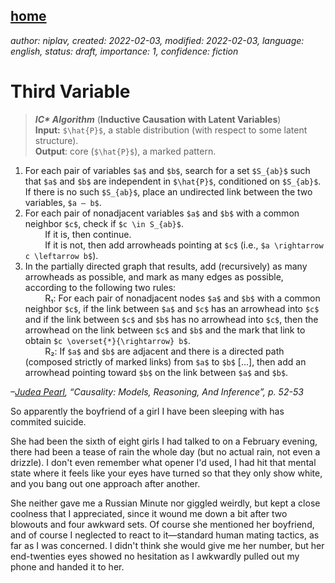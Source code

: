 [home](./index.md)
-------------------

*author: niplav, created: 2022-02-03, modified: 2022-02-03, language: english, status: draft, importance: 1, confidence: fiction*

Third Variable
===============

> __*IC\* Algorithm*__ (__Inductive Causation with Latent Variables__)  
__Input:__ `$\hat{P}$`, a stable distribution (with respect to some latent structure).  
__Output__: core (`$\hat{P}$`), a marked pattern.  
1. For each pair of variables `$a$` and `$b$`, search for a set `$S_{ab}$` such that `$a$` and `$b$` are independent in `$\hat{P}$`, conditioned on `$S_{ab}$`. If there is no such `$S_{ab}$`, place an undirected link between the two variables, `$a — b$`.  
2. For each pair of nonadjacent variables `$a$` and `$b$` with a common neighbor `$c$`, check if `$c \in S_{ab}$`.  
&nbsp; &nbsp; &nbsp; &nbsp; If it is, then continue.  
&nbsp; &nbsp; &nbsp; &nbsp; If it is not, then add arrowheads pointing at `$c$` (i.e., `$a \rightarrow c \leftarrow b$`).  
3. In the partially directed graph that results, add (recursively) as many arrowheads as possible, and mark as many edges as possible, according to the following two rules:  
&nbsp; &nbsp; &nbsp; &nbsp; R₁: For each pair of nonadjacent nodes `$a$` and `$b$` with a common neighbor `$c$`, if the link between `$a$` and `$c$` has an arrowhead into `$c$` and if the link between `$c$` and `$b$` has no arrowhead into `$c$`, then the arrowhead on the link between `$c$` and `$b$` and the mark that link to obtain `$c \overset{*}{\rightarrow} b$`.  
&nbsp; &nbsp; &nbsp; &nbsp; R₂: If `$a$` and `$b$` are adjacent and there is a directed path (composed strictly of marked links) from `$a$` to `$b$` […], then add an arrowhead pointing toward `$b$` on the link between `$a$` and `$b$`.

*–[Judea Pearl](https://en.wikipedia.org/wiki/Judea_Pearl), “Causality: Models, Reasoning, And Inference”, p. 52-53*

So apparently the boyfriend of a girl I have been sleeping with has
commited suicide.

She had been the sixth of eight girls I had talked to on a February
evening, there had been a tease of rain the whole day (but no actual
rain, not even a drizzle). I don't even remember what opener I'd used,
I had hit that mental state where it feels like your eyes have turned
so that they only show white, and you bang out one approach after another.

She neither gave me a Russian Minute nor giggled weirdly, but kept a
close coolness that I appreciated, since it wound me down a bit after two
blowouts and four awkward sets. Of course she mentioned her boyfriend,
and of course I neglected to react to it—standard human mating tactics,
as far as I was concerned. I didn't think she would give me her number,
but her end-twenties eyes showed no hesitation as I awkwardly pulled
out my phone and handed it to her.
